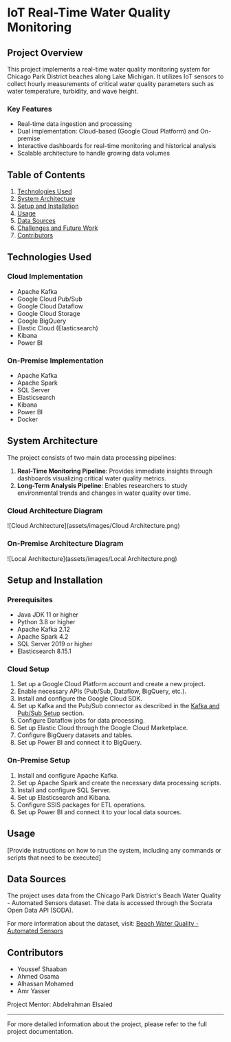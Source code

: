 # IoT Real-Time Water Quality Monitoring

## Project Overview

This project implements a real-time water quality monitoring system for Chicago Park District beaches along Lake Michigan. It utilizes IoT sensors to collect hourly measurements of critical water quality parameters such as water temperature, turbidity, and wave height.

### Key Features

- Real-time data ingestion and processing
- Dual implementation: Cloud-based (Google Cloud Platform) and On-premise
- Interactive dashboards for real-time monitoring and historical analysis
- Scalable architecture to handle growing data volumes

## Table of Contents

1. [Technologies Used](#technologies-used)
2. [System Architecture](#system-architecture)
3. [Setup and Installation](#setup-and-installation)
4. [Usage](#usage)
5. [Data Sources](#data-sources)
6. [Challenges and Future Work](#challenges-and-future-work)
7. [Contributors](#contributors)

## Technologies Used

### Cloud Implementation
- Apache Kafka
- Google Cloud Pub/Sub
- Google Cloud Dataflow
- Google Cloud Storage
- Google BigQuery
- Elastic Cloud (Elasticsearch)
- Kibana
- Power BI

### On-Premise Implementation
- Apache Kafka
- Apache Spark
- SQL Server
- Elasticsearch
- Kibana
- Power BI
- Docker

## System Architecture

The project consists of two main data processing pipelines:

1. **Real-Time Monitoring Pipeline**: Provides immediate insights through dashboards visualizing critical water quality metrics.
2. **Long-Term Analysis Pipeline**: Enables researchers to study environmental trends and changes in water quality over time.

### Cloud Architecture Diagram

![Cloud Architecture](assets/images/Cloud Architecture.png)

### On-Premise Architecture Diagram

![Local Architecture](assets/images/Local Architecture.png)

## Setup and Installation

### Prerequisites

- Java JDK 11 or higher
- Python 3.8 or higher
- Apache Kafka 2.12
- Apache Spark 4.2
- SQL Server 2019 or higher
- Elasticsearch 8.15.1

### Cloud Setup

1. Set up a Google Cloud Platform account and create a new project.
2. Enable necessary APIs (Pub/Sub, Dataflow, BigQuery, etc.).
3. Install and configure the Google Cloud SDK.
4. Set up Kafka and the Pub/Sub connector as described in the [Kafka and Pub/Sub Setup](#) section.
5. Configure Dataflow jobs for data processing.
6. Set up Elastic Cloud through the Google Cloud Marketplace.
7. Configure BigQuery datasets and tables.
8. Set up Power BI and connect it to BigQuery.

### On-Premise Setup

1. Install and configure Apache Kafka.
2. Set up Apache Spark and create the necessary data processing scripts.
3. Install and configure SQL Server.
4. Set up Elasticsearch and Kibana.
5. Configure SSIS packages for ETL operations.
6. Set up Power BI and connect it to your local data sources.

## Usage

[Provide instructions on how to run the system, including any commands or scripts that need to be executed]

## Data Sources

The project uses data from the Chicago Park District's Beach Water Quality - Automated Sensors dataset. The data is accessed through the Socrata Open Data API (SODA).

For more information about the dataset, visit: [Beach Water Quality - Automated Sensors](https://data.cityofchicago.org/Parks-Recreation/Beach-Water-Quality-Automated-Sensors/qmqz-2xku)




## Contributors

- Youssef Shaaban
- Ahmed Osama
- Alhassan Mohamed
- Amr Yasser

Project Mentor: Abdelrahman Elsaied

---

For more detailed information about the project, please refer to the full project documentation.
